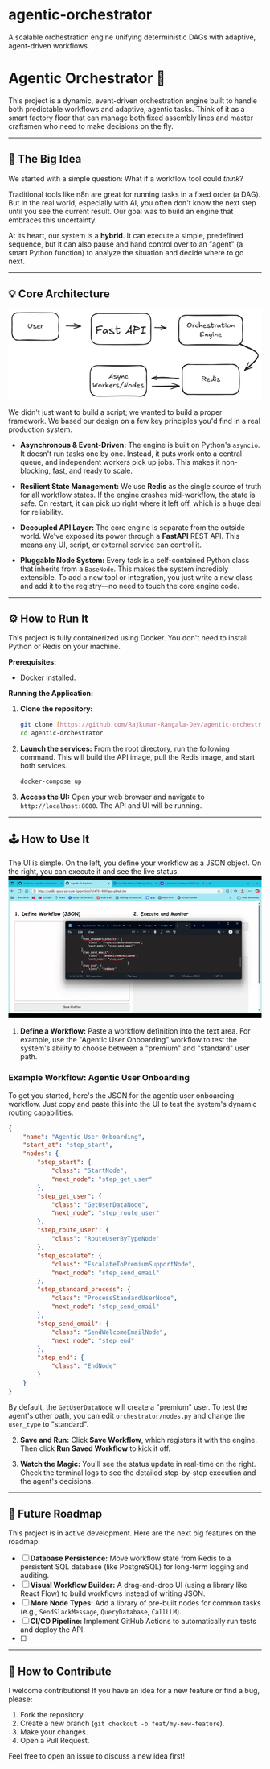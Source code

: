 # agentic-orchestrator
A scalable orchestration engine unifying deterministic DAGs with adaptive, agent-driven workflows.
# Agentic Orchestrator 🚀

This project is a dynamic, event-driven orchestration engine built to handle both predictable workflows and adaptive, agentic tasks. Think of it as a smart factory floor that can manage both fixed assembly lines and master craftsmen who need to make decisions on the fly.

---

## 🤔 The Big Idea

We started with a simple question: What if a workflow tool could *think*?

Traditional tools like n8n are great for running tasks in a fixed order (a DAG). But in the real world, especially with AI, you often don't know the next step until you see the current result. Our goal was to build an engine that embraces this uncertainty.

At its heart, our system is a **hybrid**. It can execute a simple, predefined sequence, but it can also pause and hand control over to an "agent" (a smart Python function) to analyze the situation and decide where to go next.

---

## 💡 Core Architecture
  ![Agentic Orchestrator Architecture](assets/architecture.png)

We didn't just want to build a script; we wanted to build a proper framework. We based our design on a few key principles you'd find in a real production system.

* **Asynchronous & Event-Driven:** The engine is built on Python's `asyncio`. It doesn't run tasks one by one. Instead, it puts work onto a central queue, and independent workers pick up jobs. This makes it non-blocking, fast, and ready to scale.

* **Resilient State Management:** We use **Redis** as the single source of truth for all workflow states. If the engine crashes mid-workflow, the state is safe. On restart, it can pick up right where it left off, which is a huge deal for reliability.

* **Decoupled API Layer:** The core engine is separate from the outside world. We've exposed its power through a **FastAPI** REST API. This means any UI, script, or external service can control it.

* **Pluggable Node System:** Every task is a self-contained Python class that inherits from a `BaseNode`. This makes the system incredibly extensible. To add a new tool or integration, you just write a new class and add it to the registry—no need to touch the core engine code.


---

## ⚙️ How to Run It

This project is fully containerized using Docker. You don't need to install Python or Redis on your machine.

**Prerequisites:**
* [Docker](https://www.docker.com/get-started/) installed.

**Running the Application:**

1.  **Clone the repository:**
    ```bash
    git clone [https://github.com/Rajkumar-Rangala-Dev/agentic-orchestrator.git](https://github.com/Rajkumar-Rangala-Dev/agentic-orchestrator.git)
    cd agentic-orchestrator
    ```

2.  **Launch the services:**
    From the root directory, run the following command. This will build the API image, pull the Redis image, and start both services.
    ```bash
    docker-compose up
    ```

3.  **Access the UI:**
    Open your web browser and navigate to `http://localhost:8000`. The API and UI will be running.
    
---

## 🕹️ How to Use It

The UI is simple. On the left, you define your workflow as a JSON object. On the right, you can execute it and see the live status.
![Agentic Orchestrator Demo](assets/Demo.gif)

1.  **Define a Workflow:**
    Paste a workflow definition into the text area. For example, use the "Agentic User Onboarding" workflow to test the system's ability to choose between a "premium" and "standard" user path.

### Example Workflow: Agentic User Onboarding

To get you started, here's the JSON for the agentic user onboarding workflow. Just copy and paste this into the UI to test the system's dynamic routing capabilities.

```json
{
    "name": "Agentic User Onboarding",
    "start_at": "step_start",
    "nodes": {
        "step_start": {
            "class": "StartNode",
            "next_node": "step_get_user"
        },
        "step_get_user": {
            "class": "GetUserDataNode",
            "next_node": "step_route_user"
        },
        "step_route_user": {
            "class": "RouteUserByTypeNode"
        },
        "step_escalate": {
            "class": "EscalateToPremiumSupportNode",
            "next_node": "step_send_email"
        },
        "step_standard_process": {
            "class": "ProcessStandardUserNode",
            "next_node": "step_send_email"
        },
        "step_send_email": {
            "class": "SendWelcomeEmailNode",
            "next_node": "step_end"
        },
        "step_end": {
            "class": "EndNode"
        }
    }
}
```

By default, the `GetUserDataNode` will create a "premium" user. To test the agent's other path, you can edit `orchestrator/nodes.py` and change the `user_type` to "standard".

2.  **Save and Run:**
    Click **Save Workflow**, which registers it with the engine. Then click **Run Saved Workflow** to kick it off.

3.  **Watch the Magic:**
    You'll see the status update in real-time on the right. Check the terminal logs to see the detailed step-by-step execution and the agent's decisions.



---
## 🎯 Future Roadmap

This project is in active development. Here are the next big features on the roadmap:

* [ ] **Database Persistence:** Move workflow state from Redis to a persistent SQL database (like PostgreSQL) for long-term logging and auditing.
* [ ] **Visual Workflow Builder:** A drag-and-drop UI (using a library like React Flow) to build workflows instead of writing JSON.
* [ ] **More Node Types:** Add a library of pre-built nodes for common tasks (e.g., `SendSlackMessage`, `QueryDatabase`, `CallLLM`).
* [ ] **CI/CD Pipeline:** Implement GitHub Actions to automatically run tests and deploy the API.
* [ ] 

---
## 🤝 How to Contribute

I welcome contributions! If you have an idea for a new feature or find a bug, please:

1.  Fork the repository.
2.  Create a new branch (`git checkout -b feat/my-new-feature`).
3.  Make your changes.
4.  Open a Pull Request.

Feel free to open an issue to discuss a new idea first!


